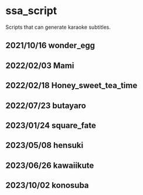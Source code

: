# ssa_script
Scripts that can generate karaoke subtitles.
## 2021/10/16 wonder_egg

## 2022/02/03 Mami

## 2022/02/18 Honey_sweet_tea_time

## 2022/07/23 butayaro

## 2023/01/24 square_fate

## 2023/05/08 hensuki

## 2023/06/26 kawaiikute

## 2023/10/02 konosuba
